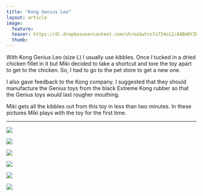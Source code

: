```yaml
---
title: "Kong Genius Leo"
layout: article
image:
  feature:
  teaser: https://dl.dropboxusercontent.com/sh/ea1wtnz7z734o12/AABmDYZKVmaEfMKU9SG6qbkMa/aktivointilelut/kongit/DSC22961-245px.jpg
  thumb:
---
```


With Kong Genius Leo (size L) I usually use kibbles. Once I tucked in a dried chicken fillet in it but Miki decided to take a shortcut and tore the toy apart to get to the chicken. So, I had to go to the pet store to get a new one.

I also gave feedback to the Kong company. I suggested that they should manufacture the Genius toys from the black Extreme Kong rubber so that the Genius toys would last rougher mouthing.

Miki gets all the kibbles out from this toy in less than two minutes. In these pictures Miki plays with the toy for the first time.

---

[![](https://dl.dropboxusercontent.com/sh/ea1wtnz7z734o12/AAAa7S3m43JGcxN6nmS2nWQaa/aktivointilelut/kongit/DSC22957_2-800px.jpg)](https://dl.dropboxusercontent.com/sh/ea1wtnz7z734o12/AADxaonYo6dkAx2KSqaVut28a/aktivointilelut/kongit/DSC22957_2.jpg)

[![](https://dl.dropboxusercontent.com/sh/ea1wtnz7z734o12/AABVbtux0Y_ijfYsy_oWlO8Da/aktivointilelut/kongit/DSC22961_2-800px.jpg)](https://dl.dropboxusercontent.com/sh/ea1wtnz7z734o12/AACyGY1AIFjYwJ2qbpyvHGgma/aktivointilelut/kongit/DSC22961_2.jpg)

[![](https://dl.dropboxusercontent.com/sh/ea1wtnz7z734o12/AACsmYI-PtY9qgP3XohrALwGa/aktivointilelut/kongit/DSC22980_2-800px.jpg)](https://dl.dropboxusercontent.com/sh/ea1wtnz7z734o12/AACQNRctcFoMACmI8rfyHfoya/aktivointilelut/kongit/DSC22980_2.jpg)

[![](https://dl.dropboxusercontent.com/sh/ea1wtnz7z734o12/AADnVuyZMwD46-V86F3a1SYXa/aktivointilelut/kongit/DSC23031_2-800px.jpg)](https://dl.dropboxusercontent.com/sh/ea1wtnz7z734o12/AADq5OKCOyuH2MiI2GJHBfTQa/aktivointilelut/kongit/DSC23031_2.jpg)

[![](https://dl.dropboxusercontent.com/sh/ea1wtnz7z734o12/AABj6FgTrj2qIOR19crEXRaIa/aktivointilelut/kongit/DSC23034_2-800px.jpg)](https://dl.dropboxusercontent.com/sh/ea1wtnz7z734o12/AAC-k1JtLRjHJwQV9jdI0C75a/aktivointilelut/kongit/DSC23034_2.jpg)

[![](https://dl.dropboxusercontent.com/sh/ea1wtnz7z734o12/AABSHcIOn1kTdiMk_80NgRqza/aktivointilelut/kongit/DSC23081_2-800px.jpg)](https://dl.dropboxusercontent.com/sh/ea1wtnz7z734o12/AACjVhC8ATG80COwXylhjXpda/aktivointilelut/kongit/DSC23081_2.jpg)
